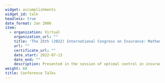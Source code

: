```yaml
---
widget: accomplishments
widget_id: talk
headless: true
date_format: Jan 2006
item:
  - organization: Virtual
    organization_url: ""
    title: 'The 25th (2022) International Congress on Insurance: Mathematics and Economics'
    url: ""
    certificate_url: ""
    date_start: 2022-07-13
    date_end: ""
    description: Presented in the session of optimal control in insurance and finance.
weight: 68
title: Conference Talks
---
```

